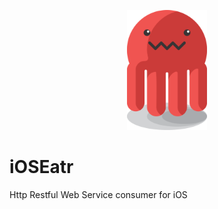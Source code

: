 <p align="center">
  <img width="128" height="192" src="ios.eatr.png"/>
</p>

# iOSEatr
Http Restful Web Service consumer for iOS
